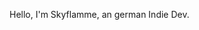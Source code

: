 Hello, I'm Skyflamme, an german Indie Dev.
<!---
Skyflamme/Skyflamme is a ✨ special ✨ repository because its `README.md` (this file) appears on your GitHub profile.
You can click the Preview link to take a look at your changes.
--->
